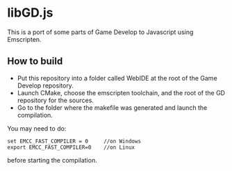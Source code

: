 libGD.js
========

This is a port of some parts of Game Develop to Javascript using Emscripten.

How to build
------------

* Put this repository into a folder called WebIDE at the root of the Game Develop repository.
* Launch CMake, choose the emscripten toolchain, and the root of the GD repository for the sources.
* Go to the folder where the makefile was generated and launch the compilation.

You may need to do:

    set EMCC_FAST_COMPILER = 0     //on Windows
    export EMCC_FAST_COMPILER=0    //on Linux

before starting the compilation.
